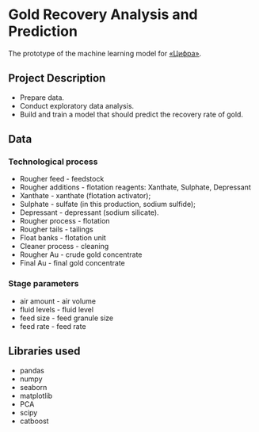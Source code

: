 # Gold Recovery Analysis and Prediction

The prototype of the machine learning model for [«Цифра»](https://www.zyfra.com/ru/).

## Project Description

- Prepare data.
- Conduct exploratory data analysis.
- Build and train a model that should predict the recovery rate of gold.

## Data

### Technological process

- Rougher feed - feedstock
- Rougher additions - flotation reagents: Xanthate, Sulphate, Depressant
- Xanthate - xanthate (flotation activator);
- Sulphate - sulfate (in this production, sodium sulfide);
- Depressant - depressant (sodium silicate).
- Rougher process - flotation
- Rougher tails - tailings
- Float banks - flotation unit
- Cleaner process - cleaning
- Rougher Au - crude gold concentrate
- Final Au - final gold concentrate

### Stage parameters

- air amount - air volume
- fluid levels - fluid level
- feed size - feed granule size
- feed rate - feed rate

## Libraries used

- pandas
- numpy
- seaborn
- matplotlib
- PCA
- scipy
- catboost
